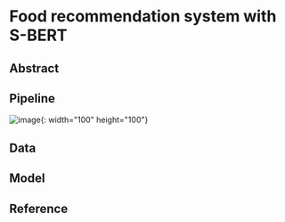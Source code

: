 # Food recommendation system with S-BERT


## Abstract

## Pipeline
![image](https://user-images.githubusercontent.com/111716640/233542322-0e322a80-7d49-47ed-a569-eb7050236a96.png){: width="100" height="100"}


## Data



## Model


## Reference
